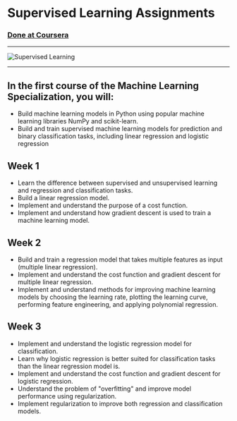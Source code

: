 # Supervised Learning Assignments

### [Done at Coursera](https://www.deeplearning.ai/courses/machine-learning-specialization/)

---

<img src="https://techvidvan.com/tutorials/wp-content/uploads/sites/2/2020/07/Supervised-Learning-in-ML.jpg" alt="Supervised Learning" align="center" height="auto" width="auto" />

---

## In the first course of the Machine Learning Specialization, you will:

- Build machine learning models in Python using popular machine learning libraries NumPy and scikit-learn.
- Build and train supervised machine learning models for prediction and binary classification tasks, including linear regression and logistic regression


## Week 1
- Learn the difference between supervised and unsupervised learning and regression and classification tasks.
- Build a linear regression model.
- Implement and understand the purpose of a cost function.
- Implement and understand how gradient descent is used to train a machine learning model.


## Week 2
- Build and train a regression model that takes multiple features as input (multiple linear regression).
- Implement and understand the cost function and gradient descent for multiple linear regression.
- Implement and understand methods for improving machine learning models by choosing the learning rate, plotting the learning curve, performing feature engineering, and applying polynomial regression.


## Week 3
- Implement and understand the logistic regression model for classification.
- Learn why logistic regression is better suited for classification tasks than the linear regression model is.
- Implement and understand the cost function and gradient descent for logistic regression.
- Understand the problem of "overfitting" and improve model performance using regularization.
- Implement regularization to improve both regression and classification models.
